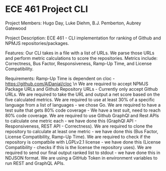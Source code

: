# ECE 461 Project CLI

Project Members:
Hugo Day, Luke Diehm, B.J. Pemberton, Aubrey Gatewood

Project Description:
ECE 461 - CLI implementation for ranking of Github and NPMJS repositories/packages.

Features:
Our CLI takes in a file with a list of URLs.
We parse those URLs and perform metric calculations to score the repositories.
Metrics include: Correctness, Bus Factor, Responsiveness, Ramp-Up Time, and License Compatibility.

Requirements:
Ramp-Up Time is dependent on cloc - https://github.com/AlDanial/cloc \n
We are required to accept NPMJS Package URLs and Github Repository URLs - Currently only accept Github URLs.
We are required to take the URL and output a net score based on the five calculated metrics.
We are required to use at least 30% of a specific language from a list of languages - we chose Go.
We are required to have a test suite that gets 80% code coverage - We have a test suit, need to reach 80% code coverage.
We are required to use Github GraphQl and Rest APIs to calculate one metric each - we have done this (GraphQl API - Responsiveness, REST API - Correctness).
We are required to clone the repository to calculate at least one metric - we have done this (Bus Factor, License Compatibility, Ramp-Up Time).
We are required to check if the repository is compatbile with LGPLv2.1 license - we have done this (License Compatibility - checks if this is the license the repository uses).
We are required to send our final output ranked list to stdout - we have done this in NDJSON format.
We are using a GitHub Token in environment variables to run REST and GraphQL APIs.
